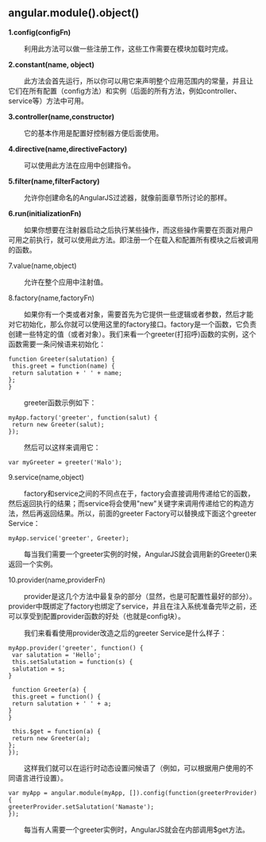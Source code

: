 ## angular.module\(\).object\(\)

**1.config\(configFn\)**

        利用此方法可以做一些注册工作，这些工作需要在模块加载时完成。

**2.constant\(name, object\)**

        此方法会首先运行，所以你可以用它来声明整个应用范围内的常量，并且让它们在所有配置（config方法）和实例（后面的所有方法，例如controller、service等）方法中可用。

**3.controller\(name,constructor\)**

        它的基本作用是配置好控制器方便后面使用。

**4.directive\(name,directiveFactory\)**

        可以使用此方法在应用中创建指令。

**5.filter\(name,filterFactory\)**

        允许你创建命名的AngularJS过滤器，就像前面章节所讨论的那样。

**6.run\(initializationFn\)**

        如果你想要在注射器启动之后执行某些操作，而这些操作需要在页面对用户可用之前执行，就可以使用此方法。即注册一个在载入和配置所有模块之后被调用的函数。

7.value\(name,object\)

        允许在整个应用中注射值。

8.factory\(name,factoryFn\)

        如果你有一个类或者对象，需要首先为它提供一些逻辑或者参数，然后才能对它初始化，那么你就可以使用这里的factory接口。factory是一个函数，它负责创建一些特定的值（或者对象）。我们来看一个greeter\(打招呼\)函数的实例，这个函数需要一条问候语来初始化：

```
function Greeter(salutation) {
 this.greet = function(name) {
 return salutation + ' ' + name;
};
}
```

        greeter函数示例如下：

```
myApp.factory('greeter', function(salut) {
 return new Greeter(salut);
});
```

        然后可以这样来调用它：

```
var myGreeter = greeter('Halo');
```

9.service\(name,object\)

        factory和service之间的不同点在于，factory会直接调用传递给它的函数，然后返回执行的结果；而service将会使用"new"关键字来调用传递给它的构造方法，然后再返回结果。所以，前面的greeter Factory可以替换成下面这个greeter Service：

```
myApp.service('greeter', Greeter);
```

        每当我们需要一个greeter实例的时候，AngularJS就会调用新的Greeter\(\)来返回一个实例。

10.provider\(name,providerFn\)

        provider是这几个方法中最复杂的部分（显然，也是可配置性最好的部分）。provider中既绑定了factory也绑定了service，并且在注入系统准备完毕之前，还可以享受到配置provider函数的好处（也就是config块）。

        我们来看看使用provider改造之后的greeter Service是什么样子：

```
myApp.provider('greeter', function() {
 var salutation = 'Hello';
 this.setSalutation = function(s) {
 salutation = s;
}

 function Greeter(a) {
 this.greet = function() {
 return salutation + ' ' + a;
}
}

 this.$get = function(a) {
 return new Greeter(a);
};
});
```

        这样我们就可以在运行时动态设置问候语了（例如，可以根据用户使用的不同语言进行设置）。

```
var myApp = angular.module(myApp, []).config(function(greeterProvider) {
greeterProvider.setSalutation('Namaste');
});
```

        每当有人需要一个greeter实例时，AngularJS就会在内部调用$get方法。



